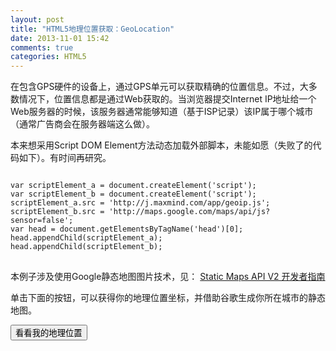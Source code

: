 ```yaml
---
layout: post
title: "HTML5地理位置获取：GeoLocation"
date: 2013-11-01 15:42
comments: true
categories: HTML5
---
```

<div id="noticeBox" class="noticeBox"></div>

在包含GPS硬件的设备上，通过GPS单元可以获取精确的位置信息。不过，大多数情况下，位置信息都是通过Web获取的。当浏览器提交Internet IP地址给一个Web服务器的时候，该服务器通常能够知道（基于ISP记录）该IP属于哪个城市（通常广告商会在服务器端这么做）。
<!-- more -->

<p>本来想采用Script DOM Element方法动态加载外部脚本，未能如愿（失败了的代码如下）。有时间再研究。</p>
<pre>
<code>
var scriptElement_a = document.createElement('script');
var scriptElement_b = document.createElement('script');
scriptElement_a.src = 'http://j.maxmind.com/app/geoip.js';
scriptElement_b.src = 'http://maps.google.com/maps/api/js?sensor=false';
var head = document.getElementsByTagName('head')[0];
head.appendChild(scriptElement_a);
head.appendChild(scriptElement_b);
</code>
</pre>

本例子涉及使用Google静态地图图片技术，见： [Static Maps API V2 开发者指南](https://developers.google.com/maps/documentation/staticmaps/?hl=zh-cn#URL_Parameters)

单击下面的按钮，可以获得你的地理位置坐标，并借助谷歌生成你所在城市的静态地图。

<button id="test_geolocation" type="button" class="btn btn-primary">看看我的地理位置</button>
<div id="lat_and_long" class="output" style="display:none;"></div>
<div id="your_address" style="display:none;"></div>
<div id="div_staticmap"></div>

<script type="text/javascript">
$(document).ready(function(){
$('#test_geolocation').click(function(){
	if(navigator && navigator.geolocation){
		$('#lat_and_long').html('加载中……').slideDown();
		navigator.geolocation.getCurrentPosition(geo_success, geo_error);
	}else{
		error('哎哟，你的浏览器不支持地理位置共享哈……用Chrome或者Mozilla吧~~');
		// 使用MaxMind IP作为location API的备选方案
		// printAddress(geoip_latitude(), geoip_longitude(), true);
	}
});
});

function geo_success(postion){
	var latitude  = postion.coords.latitude,
		longitude = postion.coords.longitude,
		accuracy  = postion.coords.accuracy;
	printLatLong(latitude, longitude);
	setMapURL(latitude, longitude, accuracy);
	//printAddress(postion.coords.latitude, postion.coords.longitude);
}
function printLatLong(lat, lon){
$('#lat_and_long').html('你的地理坐标是：<br/>纬度(Latitude) ： '+lat+'<br/>经度(Longitude) ： '+lon).slideDown();
}
function setMapURL(latitude, longitude, accuracy){
	var image = document.createElement('img');
	var url = 'http://maps.googleapis.com/maps/api/staticmap'+
			  '?center=' + latitude + ',' + longitude + '&size=640x450&sensor=true';
	
	// 设置大致的缩放级别
	var zoomlevel = 20;
	if(accuracy > 100){
		zoomlevel = zoomlevel - Math.round(Math.log(accuracy/30)/Math.LN2);
	}
	url = url + '&zoom='+ zoomlevel;

	image.src = url;
	$('#div_staticmap').html('').append(image);
}
function error(msg){
	$('#noticeBox').html(msg).fadeIn("slow");
	setTimeout(function(){
		$('#noticeBox').fadeOut();
	},2000);
}
function geo_error(err){
	if(err.code == 1){
		error('The user denied the request for location information.');
	}else if(err.code == 2){
		error('Your location information is unavailable.');
	}else if(err.code == 3){
		error('The request to get your location time out...');
	}else{
		error('Unknown error occured...');
	}

	// printAddress(geoip_latitude(), geoip_longitude(), true);
}

function printAddress(lat, lon, isMaxMind){
	var geocoder = new google.maps.Geocoder();
	var yourLocation = new google.maps.LatLng(lat, lon);
	geocoder.geocode({'latLng':yourLocation}, function(results, status){
		if(status===google.maps.GeocoderStatus.OK){
			$('#your_address').html('<p>你的地址是：<br/>'+results[0].formatted_address + '</p>').slideDown();
		}else{
			error('呃，抱歉哈，谷歌未能确定你的地址……').slideDown();
		}
	});
	if(isMaxMind){
		$('#your_address').append('<p><a href="">IP to Location Service Provided by MaxMind</a></p>').slideDown();
	}
}
</script>